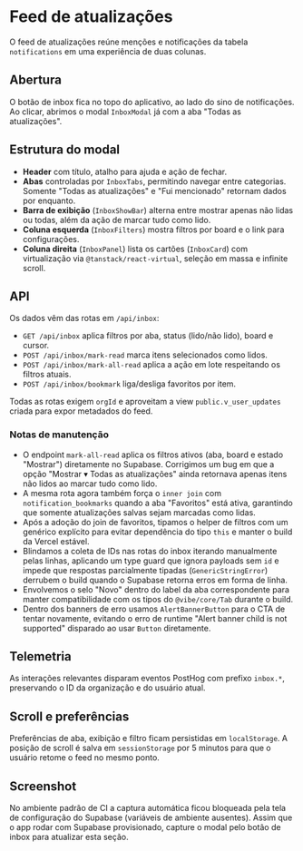 # Feed de atualizações

O feed de atualizações reúne menções e notificações da tabela `notifications` em uma experiência de duas colunas.

## Abertura

O botão de inbox fica no topo do aplicativo, ao lado do sino de notificações. Ao clicar, abrimos o modal `InboxModal` já com a aba "Todas as atualizações".

## Estrutura do modal

- **Header** com título, atalho para ajuda e ação de fechar.
- **Abas** controladas por `InboxTabs`, permitindo navegar entre categorias. Somente "Todas as atualizações" e "Fui mencionado" retornam dados por enquanto.
- **Barra de exibição** (`InboxShowBar`) alterna entre mostrar apenas não lidas ou todas, além da ação de marcar tudo como lido.
- **Coluna esquerda** (`InboxFilters`) mostra filtros por board e o link para configurações.
- **Coluna direita** (`InboxPanel`) lista os cartões (`InboxCard`) com virtualização via `@tanstack/react-virtual`, seleção em massa e infinite scroll.

## API

Os dados vêm das rotas em `/api/inbox`:

- `GET /api/inbox` aplica filtros por aba, status (lido/não lido), board e cursor.
- `POST /api/inbox/mark-read` marca itens selecionados como lidos.
- `POST /api/inbox/mark-all-read` aplica a ação em lote respeitando os filtros atuais.
- `POST /api/inbox/bookmark` liga/desliga favoritos por item.

Todas as rotas exigem `orgId` e aproveitam a view `public.v_user_updates` criada para expor metadados do feed.

### Notas de manutenção

- O endpoint `mark-all-read` aplica os filtros ativos (aba, board e estado "Mostrar") diretamente no Supabase. Corrigimos um bug em que a opção "Mostrar ▾ Todas as atualizações" ainda retornava apenas itens não lidos ao marcar tudo como lido.
- A mesma rota agora também força o `inner join` com `notification_bookmarks` quando a aba "Favoritos" está ativa, garantindo que somente atualizações salvas sejam marcadas como lidas.
- Após a adoção do join de favoritos, tipamos o helper de filtros com um genérico explícito para evitar dependência do tipo `this` e manter o build da Vercel estável.
- Blindamos a coleta de IDs nas rotas do inbox iterando manualmente pelas linhas, aplicando um type guard que ignora payloads sem `id` e impede que respostas parcialmente tipadas (`GenericStringError`) derrubem o build quando o Supabase retorna erros em forma de linha.
- Envolvemos o selo "Novo" dentro do label da aba correspondente para manter compatibilidade com os tipos do `@vibe/core/Tab` durante o build.
- Dentro dos banners de erro usamos `AlertBannerButton` para o CTA de tentar novamente, evitando o erro de runtime "Alert banner child is not supported" disparado ao usar `Button` diretamente.

## Telemetria

As interações relevantes disparam eventos PostHog com prefixo `inbox.*`, preservando o ID da organização e do usuário atual.

## Scroll e preferências

Preferências de aba, exibição e filtro ficam persistidas em `localStorage`. A posição de scroll é salva em `sessionStorage` por 5 minutos para que o usuário retome o feed no mesmo ponto.

## Screenshot

No ambiente padrão de CI a captura automática ficou bloqueada pela tela de configuração do Supabase (variáveis de ambiente ausentes). Assim que o app rodar com Supabase provisionado, capture o modal pelo botão de inbox para atualizar esta seção.
